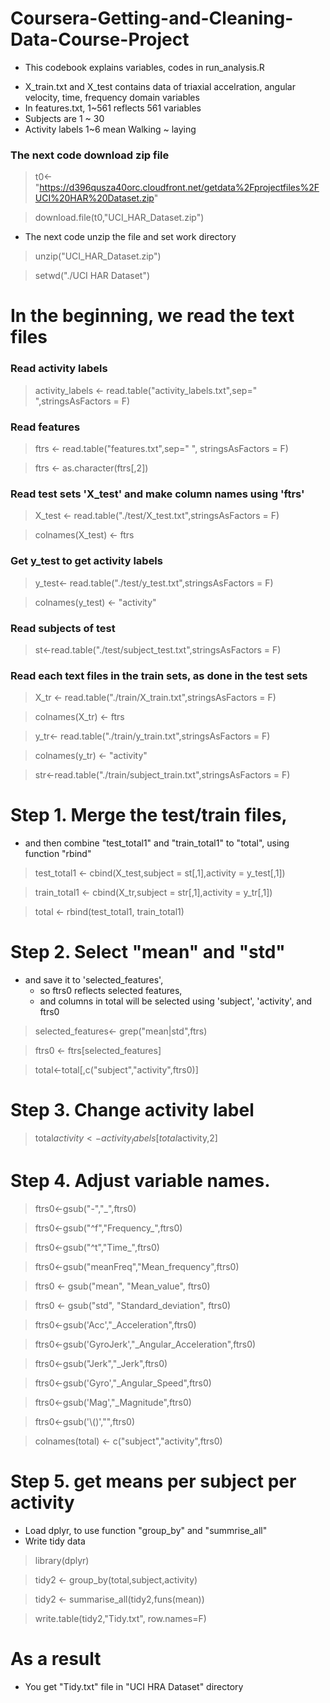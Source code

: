 # Coursera-Getting-and-Cleaning-Data-Course-Project
* This codebook explains variables, codes in run_analysis.R
+ X_train.txt and X_test contains data of triaxial accelration, angular velocity, time, frequency domain variables
+  In features.txt, 1~561 reflects 561 variables
+ Subjects  are 1 ~ 30
+ Activity labels 1~6 mean Walking ~ laying


### The next code download zip file

> t0<-"https://d396qusza40orc.cloudfront.net/getdata%2Fprojectfiles%2FUCI%20HAR%20Dataset.zip"

> download.file(t0,"UCI_HAR_Dataset.zip")

* The next code unzip the file  and set work directory

> unzip("UCI_HAR_Dataset.zip")

> setwd("./UCI HAR Dataset")


# In the beginning, we read the text files
### Read activity labels
>activity_labels <- read.table("activity_labels.txt",sep=" ",stringsAsFactors = F)

### Read features
>ftrs <- read.table("features.txt",sep=" ", stringsAsFactors = F)

>ftrs <- as.character(ftrs[,2])

### Read test sets 'X_test' and make column names using 'ftrs'

>X_test <- read.table("./test/X_test.txt",stringsAsFactors = F)

>colnames(X_test) <- ftrs

### Get y_test to get activity labels

>y_test<- read.table("./test/y_test.txt",stringsAsFactors = F)

>colnames(y_test) <- "activity"

### Read subjects of test

>st<-read.table("./test/subject_test.txt",stringsAsFactors = F)

### Read each text files in the train sets, as done in the test sets

>X_tr <- read.table("./train/X_train.txt",stringsAsFactors = F)

>colnames(X_tr) <- ftrs

>y_tr<- read.table("./train/y_train.txt",stringsAsFactors = F)

>colnames(y_tr) <- "activity"

>str<-read.table("./train/subject_train.txt",stringsAsFactors = F)


# Step 1. Merge the test/train files,
 
 * and then combine "test_total1" and "train_total1" to "total", using function "rbind"
 
>test_total1 <- cbind(X_test,subject = st[,1],activity = y_test[,1])

>train_total1 <- cbind(X_tr,subject = str[,1],activity = y_tr[,1])

>total <- rbind(test_total1, train_total1)

# Step 2. Select "mean" and "std"
 *  and save it to 'selected_features',
    +  so ftrs0 reflects selected features,
    + and columns in total will be selected using 'subject', 'activity', and ftrs0
  
>selected_features<- grep("mean|std",ftrs)

>ftrs0 <- ftrs[selected_features]

>total<-total[,c("subject","activity",ftrs0)]

# Step 3. Change activity label

>total$activity <- activity_labels[total$activity,2]

# Step 4. Adjust variable names.

>ftrs0<-gsub("-","_",ftrs0)

>ftrs0<-gsub("^f","Frequency_",ftrs0)

>ftrs0<-gsub("^t","Time_",ftrs0)

>ftrs0<-gsub("meanFreq","Mean_frequency",ftrs0)

>ftrs0 <- gsub("mean", "Mean_value", ftrs0)

>ftrs0 <- gsub("std", "Standard_deviation", ftrs0)

>ftrs0<-gsub('Acc',"_Acceleration",ftrs0)

>ftrs0<-gsub('GyroJerk',"_Angular_Acceleration",ftrs0)

>ftrs0<-gsub("Jerk","_Jerk",ftrs0)

>ftrs0<-gsub('Gyro',"_Angular_Speed",ftrs0)

>ftrs0<-gsub('Mag',"_Magnitude",ftrs0)

>ftrs0<-gsub('\\()',"",ftrs0)

>colnames(total) <- c("subject","activity",ftrs0)

# Step 5. get means per subject per activity
* Load dplyr, to use function "group_by" and "summrise_all"
* Write tidy data


>library(dplyr)

>tidy2 <- group_by(total,subject,activity)

>tidy2 <- summarise_all(tidy2,funs(mean))

>write.table(tidy2,"Tidy.txt", row.names=F)


# As a result
* You get "Tidy.txt" file in "UCI HRA Dataset" directory

